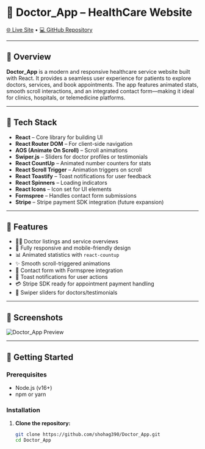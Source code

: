 # 🏥 Doctor_App – HealthCare Website

[🌐 Live Site](https://health-sm29.netlify.app/) • [💻 GitHub Repository](https://github.com/shohag390/Doctor_App)

---

## 📌 Overview

**Doctor_App** is a modern and responsive healthcare service website built with React. It provides a seamless user experience for patients to explore doctors, services, and book appointments. The app features animated stats, smooth scroll interactions, and an integrated contact form—making it ideal for clinics, hospitals, or telemedicine platforms.

---

## 🧰 Tech Stack

- **React** – Core library for building UI
- **React Router DOM** – For client-side navigation
- **AOS (Animate On Scroll)** – Scroll animations
- **Swiper.js** – Sliders for doctor profiles or testimonials
- **React CountUp** – Animated number counters for stats
- **React Scroll Trigger** – Animation triggers on scroll
- **React Toastify** – Toast notifications for user feedback
- **React Spinners** – Loading indicators
- **React Icons** – Icon set for UI elements
- **Formspree** – Handles contact form submissions
- **Stripe** – Stripe payment SDK integration (future expansion)

---

## 🎯 Features

- 🧑‍⚕️ Doctor listings and service overviews
- 📱 Fully responsive and mobile-friendly design
- 📊 Animated statistics with `react-countup`
- ✨ Smooth scroll-triggered animations
- 📨 Contact form with Formspree integration
- 🔔 Toast notifications for user actions
- 💳 Stripe SDK ready for appointment payment handling
- 🔁 Swiper sliders for doctors/testimonials

---

## 📸 Screenshots

![Doctor_App Preview](https://health-sm29.netlify.app/preview.jpg) <!-- Replace with real screenshot if available -->

---

## 🚀 Getting Started

### Prerequisites

- Node.js (v16+)
- npm or yarn

### Installation

1. **Clone the repository:**
   ```bash
   git clone https://github.com/shohag390/Doctor_App.git
   cd Doctor_App
